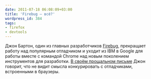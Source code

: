 ```yaml
---
date: 2011-07-18 06:08:09+03:00
title: 'Firebug — всё?'
wordpress_id: 384
tags:
- firefox
- devtools
---
```


Джон Бартон, один из главных разработчиков [Firebug][1], прекращает работу над популярным отладчиком и уходит из IBM в Google для работы вместе с командой Chrome над новым поколением инструментов для разработки. [В своём прощальном письме][2] Джон говорит, что не видит смысла конкурировать с отладчиками, встроенными в браузеры.

[1]: http://getfirebug.com/
[2]: https://groups.google.com/forum/#!topic/firebug-working-group/GNCZeL1eWq8
